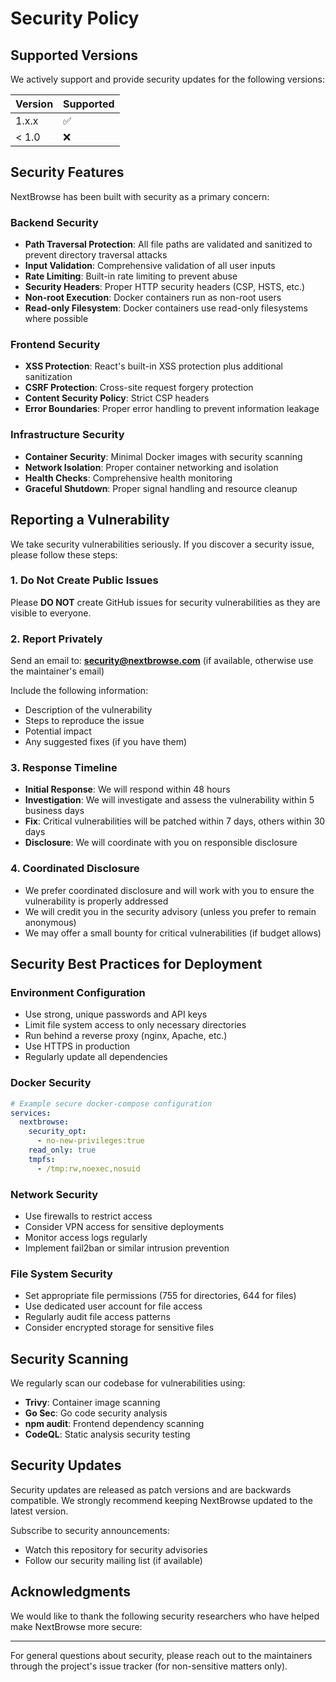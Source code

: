 # Security Policy

## Supported Versions

We actively support and provide security updates for the following versions:

| Version | Supported          |
| ------- | ------------------ |
| 1.x.x   | :white_check_mark: |
| < 1.0   | :x:                |

## Security Features

NextBrowse has been built with security as a primary concern:

### Backend Security
- **Path Traversal Protection**: All file paths are validated and sanitized to prevent directory traversal attacks
- **Input Validation**: Comprehensive validation of all user inputs
- **Rate Limiting**: Built-in rate limiting to prevent abuse
- **Security Headers**: Proper HTTP security headers (CSP, HSTS, etc.)
- **Non-root Execution**: Docker containers run as non-root users
- **Read-only Filesystem**: Docker containers use read-only filesystems where possible

### Frontend Security
- **XSS Protection**: React's built-in XSS protection plus additional sanitization
- **CSRF Protection**: Cross-site request forgery protection
- **Content Security Policy**: Strict CSP headers
- **Error Boundaries**: Proper error handling to prevent information leakage

### Infrastructure Security
- **Container Security**: Minimal Docker images with security scanning
- **Network Isolation**: Proper container networking and isolation
- **Health Checks**: Comprehensive health monitoring
- **Graceful Shutdown**: Proper signal handling and resource cleanup

## Reporting a Vulnerability

We take security vulnerabilities seriously. If you discover a security issue, please follow these steps:

### 1. Do Not Create Public Issues
Please **DO NOT** create GitHub issues for security vulnerabilities as they are visible to everyone.

### 2. Report Privately
Send an email to: **security@nextbrowse.com** (if available, otherwise use the maintainer's email)

Include the following information:
- Description of the vulnerability
- Steps to reproduce the issue
- Potential impact
- Any suggested fixes (if you have them)

### 3. Response Timeline
- **Initial Response**: We will respond within 48 hours
- **Investigation**: We will investigate and assess the vulnerability within 5 business days
- **Fix**: Critical vulnerabilities will be patched within 7 days, others within 30 days
- **Disclosure**: We will coordinate with you on responsible disclosure

### 4. Coordinated Disclosure
- We prefer coordinated disclosure and will work with you to ensure the vulnerability is properly addressed
- We will credit you in the security advisory (unless you prefer to remain anonymous)
- We may offer a small bounty for critical vulnerabilities (if budget allows)

## Security Best Practices for Deployment

### Environment Configuration
- Use strong, unique passwords and API keys
- Limit file system access to only necessary directories
- Run behind a reverse proxy (nginx, Apache, etc.)
- Use HTTPS in production
- Regularly update all dependencies

### Docker Security
```yaml
# Example secure docker-compose configuration
services:
  nextbrowse:
    security_opt:
      - no-new-privileges:true
    read_only: true
    tmpfs:
      - /tmp:rw,noexec,nosuid
```

### Network Security
- Use firewalls to restrict access
- Consider VPN access for sensitive deployments
- Monitor access logs regularly
- Implement fail2ban or similar intrusion prevention

### File System Security
- Set appropriate file permissions (755 for directories, 644 for files)
- Use dedicated user account for file access
- Regularly audit file access patterns
- Consider encrypted storage for sensitive files

## Security Scanning

We regularly scan our codebase for vulnerabilities using:
- **Trivy**: Container image scanning
- **Go Sec**: Go code security analysis
- **npm audit**: Frontend dependency scanning
- **CodeQL**: Static analysis security testing

## Security Updates

Security updates are released as patch versions and are backwards compatible. We strongly recommend keeping NextBrowse updated to the latest version.

Subscribe to security announcements:
- Watch this repository for security advisories
- Follow our security mailing list (if available)

## Acknowledgments

We would like to thank the following security researchers who have helped make NextBrowse more secure:

<!-- This section will be updated as we receive security reports -->

---

For general questions about security, please reach out to the maintainers through the project's issue tracker (for non-sensitive matters only).